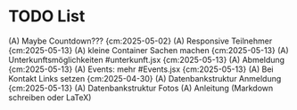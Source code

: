 # TODO List

(A) Maybe Countdown??? {cm:2025-05-02}
(A) Responsive Teilnehmer {cm:2025-05-13}
(A) kleine Container Sachen machen {cm:2025-05-13}
(A) Unterkunftsmöglichkeiten #unterkunft.jsx {cm:2025-05-13}
(A) Abmeldung {cm:2025-05-13}
(A) Events: mehr #Events.jsx {cm:2025-05-13}
(A) Bei Kontakt Links setzen {cm:2025-04-30}
(A) Datenbankstruktur Anmeldung {cm:2025-05-13}
(A) Datenbankstruktur Fotos
(A) Anleitung (Markdown schreiben oder LaTeX)

